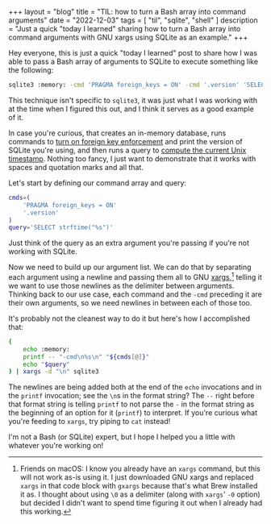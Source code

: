 +++
layout = "blog"
title = "TIL: how to turn a Bash array into command arguments"
date = "2022-12-03"
tags = [
  "til",
  "sqlite",
  "shell"
]
description = "Just a quick \"today I learned\" sharing how to turn a Bash array into command arguments with GNU xargs using SQLite as an example."
+++

Hey everyone, this is just a quick "today I learned" post to share how I was able to pass a Bash array of arguments to SQLite to execute something like the following:

```bash
sqlite3 :memory: -cmd 'PRAGMA foreign_keys = ON' -cmd '.version' 'SELECT strftime("%s")'
```

This technique isn't specific to `sqlite3`, it was just what I was working with at the time when I figured this out, and I think it serves as a good example of it.

In case you're curious, that creates an in-memory database, runs commands to [turn on foreign key enforcement](https://www.sqlite.org/foreignkeys.html) and print the version of SQLite you're using, and then runs a query to [compute the current Unix timestamp](https://www.sqlite.org/lang_datefunc.html). Nothing too fancy, I just want to demonstrate that it works with spaces and quotation marks and all that.

Let's start by defining our command array and query:

```bash
cmds=(
    'PRAGMA foreign_keys = ON'
    '.version'
)
query='SELECT strftime("%s")'
```

Just think of the query as an extra argument you're passing if you're not working with SQLite.

Now we need to build up our argument list. We can do that by separating each argument using a newline and passing them all to GNU [xargs](https://en.wikipedia.org/wiki/Xargs),[^1] telling it we want to use those newlines as the delimiter between arguments. Thinking back to our use case, each command and the `-cmd` preceding it are their own arguments, so we need newlines in between each of those too.

It's probably not the cleanest way to do it but here's how I accomplished that:

```bash
(
    echo :memory:
    printf -- "-cmd\n%s\n" "${cmds[@]}"
    echo "$query"
) | xargs -d "\n" sqlite3
```

The newlines are being added both at the end of the `echo` invocations and in the `printf` invocation; see the `\n`s in the format string? The `--` right before that format string is telling `printf` to not parse the `-` in the format string as the beginning of an option for it (`printf`) to interpret. If you're curious what you're feeding to `xargs`, try piping to `cat` instead!

[^1]: Friends on macOS: I know you already have an `xargs` command, but this will not work as-is using it. I just downloaded GNU xargs and replaced `xargs` in that code block with `gxargs` because that's what Brew installed it as. I thought about using `\0` as a delimiter (along with `xargs`' `-0` option) but decided I didn't want to spend time figuring it out when I already had this working.

I'm not a Bash (or SQLite) expert, but I hope I helped you a little with whatever you're working on!
